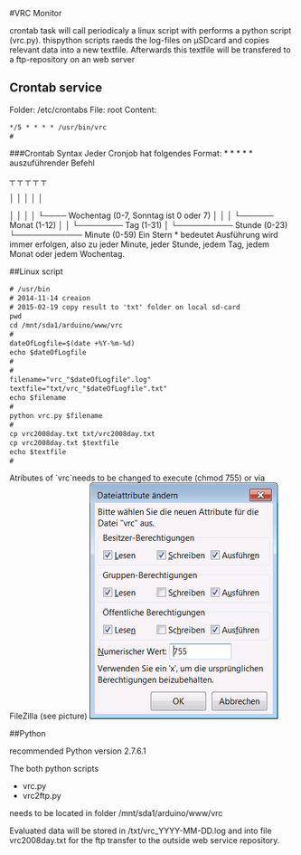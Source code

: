#VRC Monitor

crontab task will call periodicaly a linux script with performs a python script (vrc.py). thispython scripts raeds the log-files on µSDcard and copies relevant data into a new textfile. Afterwards this textfile will be transfered to a ftp-repository on an web server 

## Crontab service

Folder: /etc/crontabs
File: root
Content:
```unix
*/5 * * * * /usr/bin/vrc
#
```

###Crontab Syntax
Jeder Cronjob hat folgendes Format:
\* \* \* \* \* auszuführender Befehl

 ┬ ┬ ┬ ┬ ┬
 
 │ │ │ │ │
 
 │ │ │ │ └──── Wochentag (0-7, Sonntag ist 0 oder 7)
 │ │ │ └────── Monat (1-12)
 │ │ └──────── Tag (1-31)
 │ └────────── Stunde (0-23)
 └──────────── Minute (0-59)
Ein Stern * bedeutet Ausführung wird immer erfolgen, also zu jeder Minute, jeder Stunde, jedem Tag, jedem Monat oder jedem 
Wochentag. 


##Linux script

```script
# /usr/bin
# 2014-11-14 creaion
# 2015-02-19 copy result to 'txt' folder on local sd-card
pwd
cd /mnt/sda1/arduino/www/vrc
#
dateOfLogfile=$(date +%Y-%m-%d)
echo $dateOfLogfile
#
#
filename="vrc_"$dateOfLogfile".log"
textfile="txt/vrc_"$dateOfLogfile".txt"
echo $filename
#
python vrc.py $filename
#
cp vrc2008day.txt txt/vrc2008day.txt
cp vrc2008day.txt $textfile
echo $textfile
# 
```

Atributes of \`vrc\`needs to be changed to execute (chmod 755) or via FileZilla (see picture)
![chmod 755](images/vrcChangedAttributes.png)


##Python

recommended Python version 2.7.6.1

The both python scripts 
* vrc.py
* vrc2ftp.py

needs to be located in folder /mnt/sda1/arduino/www/vrc

Evaluated data will be stored in /txt/vrc_YYYY-MM-DD.log and into
file vrc2008day.txt for the ftp transfer to the outside web service repository.
